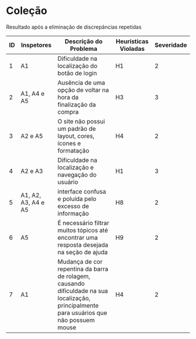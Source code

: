 # Coleção
Resultado após a eliminação de discrepâncias repetidas

| ID | Inspetores | Descrição do Problema | Heurísticas Violadas | Severidade |
|-------------|-------------|-------------|-------------|-------------|
| 1 | A1 | Dificuldade na localização do botão de login | H1 | 2 |
| 2 | A1, A4 e A5 | Ausência de uma opção de voltar na hora da finalização da compra | H3 | 3 |
| 3 | A2 e A5 | O site não possui um padrão de layout, cores, ícones e formatação | H4 | 2 |
| 4 | A2 e A3 | Dificuldade na localização e navegação do usuário | H1 | 3 |
| 5 | A1, A2, A3, A4 e A5 | interface confusa e poluída pelo excesso de informação | H8 | 2 |
| 6 | A5 | É necessário filtrar muitos tópicos até encontrar uma resposta desejada na seção de ajuda| H9 | 2 |
| 7 | A1 | Mudança de cor repentina da barra de rolagem, causando dificuldade na sua localização, principalmente para usuários que não possuem mouse | H4 | 2 |

